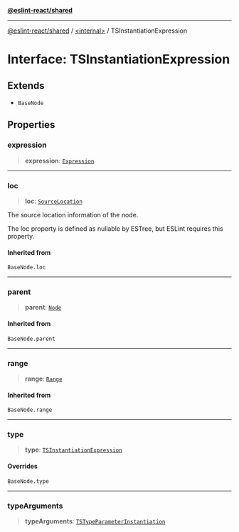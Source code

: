 [**@eslint-react/shared**](../../README.md)

***

[@eslint-react/shared](../../README.md) / [\<internal\>](../README.md) / TSInstantiationExpression

# Interface: TSInstantiationExpression

## Extends

- `BaseNode`

## Properties

### expression

> **expression**: [`Expression`](../type-aliases/Expression.md)

***

### loc

> **loc**: [`SourceLocation`](SourceLocation.md)

The source location information of the node.

The loc property is defined as nullable by ESTree, but ESLint requires this property.

#### Inherited from

`BaseNode.loc`

***

### parent

> **parent**: [`Node`](../type-aliases/Node.md)

#### Inherited from

`BaseNode.parent`

***

### range

> **range**: [`Range`](../type-aliases/Range.md)

#### Inherited from

`BaseNode.range`

***

### type

> **type**: [`TSInstantiationExpression`](../README.md#tsinstantiationexpression)

#### Overrides

`BaseNode.type`

***

### typeArguments

> **typeArguments**: [`TSTypeParameterInstantiation`](TSTypeParameterInstantiation.md)

